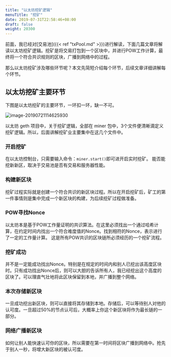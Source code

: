 ```yaml
---
title: "以太坊挖矿逻辑"
menuTitle: "挖矿"
date: 2019-07-31T22:58:46+08:00
draft: false
weight: 20300
---
```


前面，我已经对[交易池]({{< ref "txPool.md" >}})进行解读，下面几篇文章将解读以太坊挖矿逻辑。挖矿是将交易打包到一个区块中，并进行POW工作计算，最终将一个符合共识规则的区块，广播到网络中的过程。

那么以太坊挖矿涉及哪些环节呢？本文先简短介绍每个环节，后续文章详细讲解每个环节。

## 以太坊挖矿主要环节

下图是以太坊挖矿的主要环节，一环扣一环，缺一不可。

![image-20190721114625930](https://img.learnblockchain.cn/book_geth/image-20190721114625930.png!de)

以太坊 geth 项目中，关于挖矿逻辑，全部在 miner 包中，3个文件便清晰滴定义挖矿逻辑。所以，后面讲解挖矿业主要集中在这几个文件中。

### 开启挖矿

在以太坊控制台，只需要输入命令：`miner.start()`即可进开启实时挖矿。 能否能挖新新区，取决于交易池是否有交易和服务器性能。

### 构建新区块

挖矿过程实际就是创建一个符合共识的新区块过程。所以在开启挖矿后，矿工的第一件事情则是集中完成一个新区块的构建，为后续挖矿过程做准备。

### POW寻找Nonce

以太坊本是基于POW工作量证明的共识算法。在这里必须找出一个通过哈希计算，在约定时间内找出一个符合难度值的Nonce。找到相符的Nonce，表示进行了一定的工作量计算。 这是所有POW共识的区块链所必须经历的一个挖矿流程。

### 挖矿成功

并不是一定能成功找出Nonce。特别是在规定的时间内和别人已挖出该高度区块时。只有成功找出Nonce后，则可以大胆的告诉所有人，我已经挖出这个高度的区块了。可以理直气壮地将此区块保留到本地，并广播到整个网络。

### 本次存储新区块

一旦成功挖出新区块，则可以直接将其存储到本地。存储后，可以等待别人对他的认可度。一旦超过50%的节点认可后，大概率上你这个新区块将作为最长链的一部分。

### 网络广播新区块

如何让别人能快速认可你的区块，所以需要在第一时间将区块广播到网络中。抢先于别人一秒，将增大新区块的被认可度。